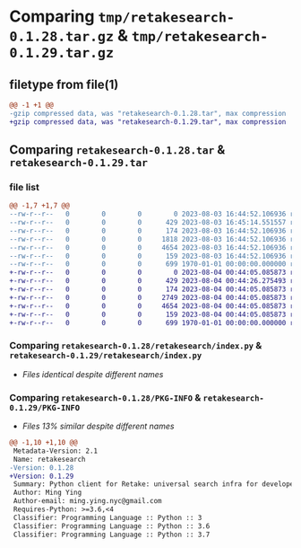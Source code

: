 # Comparing `tmp/retakesearch-0.1.28.tar.gz` & `tmp/retakesearch-0.1.29.tar.gz`

## filetype from file(1)

```diff
@@ -1 +1 @@
-gzip compressed data, was "retakesearch-0.1.28.tar", max compression
+gzip compressed data, was "retakesearch-0.1.29.tar", max compression
```

## Comparing `retakesearch-0.1.28.tar` & `retakesearch-0.1.29.tar`

### file list

```diff
@@ -1,7 +1,7 @@
--rw-r--r--   0        0        0        0 2023-08-03 16:44:52.106936 retakesearch-0.1.28/README.md
--rw-r--r--   0        0        0      429 2023-08-03 16:45:14.551557 retakesearch-0.1.28/pyproject.toml
--rw-r--r--   0        0        0      174 2023-08-03 16:44:52.106936 retakesearch-0.1.28/retakesearch/__init__.py
--rw-r--r--   0        0        0     1818 2023-08-03 16:44:52.106936 retakesearch-0.1.28/retakesearch/client.py
--rw-r--r--   0        0        0     4654 2023-08-03 16:44:52.106936 retakesearch-0.1.28/retakesearch/index.py
--rw-r--r--   0        0        0      159 2023-08-03 16:44:52.106936 retakesearch-0.1.28/retakesearch/search.py
--rw-r--r--   0        0        0      699 1970-01-01 00:00:00.000000 retakesearch-0.1.28/PKG-INFO
+-rw-r--r--   0        0        0        0 2023-08-04 00:44:05.085873 retakesearch-0.1.29/README.md
+-rw-r--r--   0        0        0      429 2023-08-04 00:44:26.275493 retakesearch-0.1.29/pyproject.toml
+-rw-r--r--   0        0        0      174 2023-08-04 00:44:05.085873 retakesearch-0.1.29/retakesearch/__init__.py
+-rw-r--r--   0        0        0     2749 2023-08-04 00:44:05.085873 retakesearch-0.1.29/retakesearch/client.py
+-rw-r--r--   0        0        0     4654 2023-08-04 00:44:05.085873 retakesearch-0.1.29/retakesearch/index.py
+-rw-r--r--   0        0        0      159 2023-08-04 00:44:05.085873 retakesearch-0.1.29/retakesearch/search.py
+-rw-r--r--   0        0        0      699 1970-01-01 00:00:00.000000 retakesearch-0.1.29/PKG-INFO
```

### Comparing `retakesearch-0.1.28/retakesearch/index.py` & `retakesearch-0.1.29/retakesearch/index.py`

 * *Files identical despite different names*

### Comparing `retakesearch-0.1.28/PKG-INFO` & `retakesearch-0.1.29/PKG-INFO`

 * *Files 13% similar despite different names*

```diff
@@ -1,10 +1,10 @@
 Metadata-Version: 2.1
 Name: retakesearch
-Version: 0.1.28
+Version: 0.1.29
 Summary: Python client for Retake: universal search infra for developers
 Author: Ming Ying
 Author-email: ming.ying.nyc@gmail.com
 Requires-Python: >=3.6,<4
 Classifier: Programming Language :: Python :: 3
 Classifier: Programming Language :: Python :: 3.6
 Classifier: Programming Language :: Python :: 3.7
```

